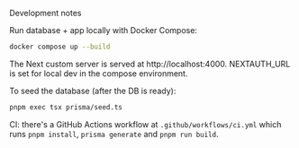 Development notes

Run database + app locally with Docker Compose:

```bash
docker compose up --build
```

The Next custom server is served at http://localhost:4000. NEXTAUTH_URL is set for local dev in the compose environment.

To seed the database (after the DB is ready):

```bash
pnpm exec tsx prisma/seed.ts
```

CI: there's a GitHub Actions workflow at `.github/workflows/ci.yml` which runs `pnpm install`, `prisma generate` and `pnpm run build`.
